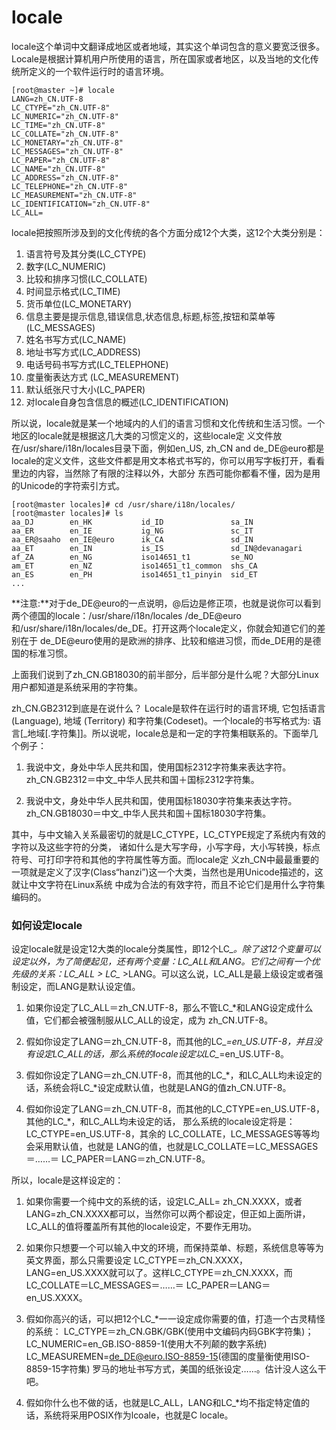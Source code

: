 # locale

locale这个单词中文翻译成地区或者地域，其实这个单词包含的意义要宽泛很多。Locale是根据计算机用户所使用的语言，所在国家或者地区，以及当地的文化传统所定义的一个软件运行时的语言环境。


```
[root@master ~]# locale
LANG=zh_CN.UTF-8
LC_CTYPE="zh_CN.UTF-8"
LC_NUMERIC="zh_CN.UTF-8"
LC_TIME="zh_CN.UTF-8"
LC_COLLATE="zh_CN.UTF-8"
LC_MONETARY="zh_CN.UTF-8"
LC_MESSAGES="zh_CN.UTF-8"
LC_PAPER="zh_CN.UTF-8"
LC_NAME="zh_CN.UTF-8"
LC_ADDRESS="zh_CN.UTF-8"
LC_TELEPHONE="zh_CN.UTF-8"
LC_MEASUREMENT="zh_CN.UTF-8"
LC_IDENTIFICATION="zh_CN.UTF-8"
LC_ALL=
```

locale把按照所涉及到的文化传统的各个方面分成12个大类，这12个大类分别是： 

1. 语言符号及其分类(LC_CTYPE) 
2. 数字(LC_NUMERIC) 
3. 比较和排序习惯(LC_COLLATE) 
4. 时间显示格式(LC_TIME) 
5. 货币单位(LC_MONETARY) 
6. 信息主要是提示信息,错误信息,状态信息,标题,标签,按钮和菜单等(LC_MESSAGES) 
7. 姓名书写方式(LC_NAME) 
8. 地址书写方式(LC_ADDRESS) 
9. 电话号码书写方式(LC_TELEPHONE) 
10. 度量衡表达方式 (LC_MEASUREMENT) 
11. 默认纸张尺寸大小(LC_PAPER) 
12. 对locale自身包含信息的概述(LC_IDENTIFICATION)

所以说，locale就是某一个地域内的人们的语言习惯和文化传统和生活习惯。一个地区的locale就是根据这几大类的习惯定义的，这些locale定 义文件放在/usr/share/i18n/locales目录下面，例如en_US, zh_CN and de_DE@euro都是locale的定义文件，这些文件都是用文本格式书写的，你可以用写字板打开，看看里边的内容，当然除了有限的注释以外，大部分 东西可能你都看不懂，因为是用的Unicode的字符索引方式。

```
[root@master locales]# cd /usr/share/i18n/locales/
[root@master locales]# ls
aa_DJ        en_HK           id_ID               sa_IN
aa_ER        en_IE           ig_NG               sc_IT
aa_ER@saaho  en_IE@euro      ik_CA               sd_IN
aa_ET        en_IN           is_IS               sd_IN@devanagari
af_ZA        en_NG           iso14651_t1         se_NO
am_ET        en_NZ           iso14651_t1_common  shs_CA
an_ES        en_PH           iso14651_t1_pinyin  sid_ET
...
```

**注意:**对于de_DE@euro的一点说明，@后边是修正项，也就是说你可以看到两个德国的locale：/usr/share/i18n/locales /de_DE@euro和/usr/share/i18n/locales/de_DE。打开这两个locale定义，你就会知道它们的差别在于 de_DE@euro使用的是欧洲的排序、比较和缩进习惯，而de_DE用的是德国的标准习惯。 

上面我们说到了zh_CN.GB18030的前半部分，后半部分是什么呢？大部分Linux用户都知道是系统采用的字符集。 

zh_CN.GB2312到底是在说什么？ Locale是软件在运行时的语言环境, 它包括语言(Language), 地域 (Territory) 和字符集(Codeset)。一个locale的书写格式为: 语言[_地域[.字符集]]。所以说呢，locale总是和一定的字符集相联系的。下面举几个例子： 

1. 我说中文，身处中华人民共和国，使用国标2312字符集来表达字符。zh_CN.GB2312＝中文_中华人民共和国＋国标2312字符集。 

2. 我说中文，身处中华人民共和国，使用国标18030字符集来表达字符。zh_CN.GB18030＝中文_中华人民共和国＋国标18030字符集。 

其中，与中文输入关系最密切的就是LC_CTYPE，LC_CTYPE规定了系统内有效的字符以及这些字符的分类， 诸如什么是大写字母，小写字母，大小写转换，标点符号、可打印字符和其他的字符属性等方面。而locale定 义zh_CN中最最重要的一项就是定义了汉字(Class“hanzi”)这一个大类，当然也是用Unicode描述的，这就让中文字符在Linux系统 中成为合法的有效字符，而且不论它们是用什么字符集编码的。 

### 如何设定locale

设定locale就是设定12大类的locale分类属性，即12个LC_*。除了这12个变量可以设定以外，为了简便起见，还有两个变量：LC_ALL和LANG。它们之间有一个优先级的关系：LC_ALL > LC_* >LANG。可以这么说，LC_ALL是最上级设定或者强制设定，而LANG是默认设定值。 

1. 如果你设定了LC_ALL＝zh_CN.UTF-8，那么不管LC_*和LANG设定成什么值，它们都会被强制服从LC_ALL的设定，成为 zh_CN.UTF-8。 

2. 假如你设定了LANG＝zh_CN.UTF-8，而其他的LC_*=en_US.UTF-8，并且没有设定LC_ALL的话，那么系统的locale设定以LC_*=en_US.UTF-8。 

3. 假如你设定了LANG＝zh_CN.UTF-8，而其他的LC_*，和LC_ALL均未设定的话，系统会将LC_*设定成默认值，也就是LANG的值zh_CN.UTF-8。 

4. 假如你设定了LANG＝zh_CN.UTF-8，而其他的LC_CTYPE=en_US.UTF-8，其他的LC_*，和LC_ALL均未设定的话， 那么系统的locale设定将是：LC_CTYPE=en_US.UTF-8，其余的 LC_COLLATE，LC_MESSAGES等等均会采用默认值，也就是 LANG的值，也就是LC_COLLATE＝LC_MESSAGES＝……＝ LC_PAPER＝LANG＝zh_CN.UTF-8。 

所以，locale是这样设定的： 

1. 如果你需要一个纯中文的系统的话，设定LC_ALL= zh_CN.XXXX，或者LANG=zh_CN.XXXX都可以，当然你可以两个都设定，但正如上面所讲，LC_ALL的值将覆盖所有其他的locale设定，不要作无用功。 

2. 如果你只想要一个可以输入中文的环境，而保持菜单、标题，系统信息等等为英文界面，那么只需要设定 LC_CTYPE＝zh_CN.XXXX，LANG=en_US.XXXX就可以了。这样LC_CTYPE＝zh_CN.XXXX，而LC_COLLATE＝LC_MESSAGES＝……＝ LC_PAPER＝LANG＝en_US.XXXX。 

3. 假如你高兴的话，可以把12个LC_*一一设定成你需要的值，打造一个古灵精怪的系统： LC_CTYPE＝zh_CN.GBK/GBK(使用中文编码内码GBK字符集)； LC_NUMERIC=en_GB.ISO-8859-1(使用大不列颠的数字系统) LC_MEASUREMEN=de_DE@euro.ISO-8859-15(德国的度量衡使用ISO-8859-15字符集) 罗马的地址书写方式，美国的纸张设定……。估计没人这么干吧。 

4. 假如你什么也不做的话，也就是LC_ALL，LANG和LC_*均不指定特定值的话，系统将采用POSIX作为lcoale，也就是C locale。
